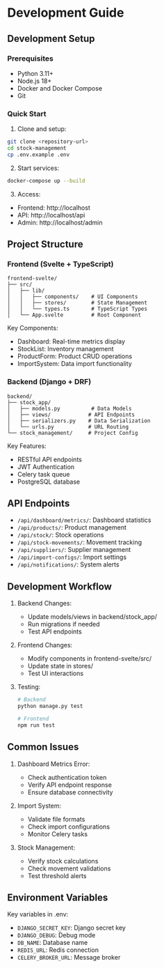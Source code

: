 # Development Guide

## Development Setup

### Prerequisites

- Python 3.11+
- Node.js 18+
- Docker and Docker Compose
- Git

### Quick Start

1. Clone and setup:
```bash
git clone <repository-url>
cd stock-management
cp .env.example .env
```

2. Start services:
```bash
docker-compose up --build
```

3. Access:
- Frontend: http://localhost
- API: http://localhost/api
- Admin: http://localhost/admin

## Project Structure

### Frontend (Svelte + TypeScript)

```
frontend-svelte/
├── src/
│   ├── lib/
│   │   ├── components/    # UI Components
│   │   ├── stores/        # State Management
│   │   └── types.ts       # TypeScript Types
│   └── App.svelte         # Root Component
```

Key Components:
- Dashboard: Real-time metrics display
- StockList: Inventory management
- ProductForm: Product CRUD operations
- ImportSystem: Data import functionality

### Backend (Django + DRF)

```
backend/
├── stock_app/
│   ├── models.py          # Data Models
│   ├── views/            # API Endpoints
│   ├── serializers.py    # Data Serialization
│   └── urls.py           # URL Routing
└── stock_management/     # Project Config
```

Key Features:
- RESTful API endpoints
- JWT Authentication
- Celery task queue
- PostgreSQL database

## API Endpoints

- `/api/dashboard/metrics/`: Dashboard statistics
- `/api/products/`: Product management
- `/api/stock/`: Stock operations
- `/api/stock-movements/`: Movement tracking
- `/api/suppliers/`: Supplier management
- `/api/import-configs/`: Import settings
- `/api/notifications/`: System alerts

## Development Workflow

1. Backend Changes:
   - Update models/views in backend/stock_app/
   - Run migrations if needed
   - Test API endpoints

2. Frontend Changes:
   - Modify components in frontend-svelte/src/
   - Update state in stores/
   - Test UI interactions

3. Testing:
   ```bash
   # Backend
   python manage.py test
   
   # Frontend
   npm run test
   ```

## Common Issues

1. Dashboard Metrics Error:
   - Check authentication token
   - Verify API endpoint response
   - Ensure database connectivity

2. Import System:
   - Validate file formats
   - Check import configurations
   - Monitor Celery tasks

3. Stock Management:
   - Verify stock calculations
   - Check movement validations
   - Test threshold alerts

## Environment Variables

Key variables in .env:
- `DJANGO_SECRET_KEY`: Django secret key
- `DJANGO_DEBUG`: Debug mode
- `DB_NAME`: Database name
- `REDIS_URL`: Redis connection
- `CELERY_BROKER_URL`: Message broker
